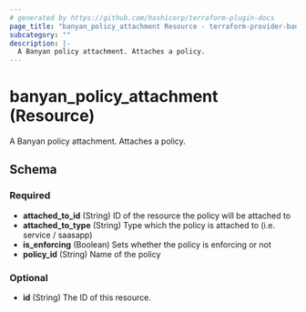 ```yaml
---
# generated by https://github.com/hashicorp/terraform-plugin-docs
page_title: "banyan_policy_attachment Resource - terraform-provider-banyan"
subcategory: ""
description: |-
  A Banyan policy attachment. Attaches a policy.
---
```


# banyan_policy_attachment (Resource)

A Banyan policy attachment. Attaches a policy.



<!-- schema generated by tfplugindocs -->
## Schema

### Required

- **attached_to_id** (String) ID of the resource the policy will be attached to
- **attached_to_type** (String) Type which the policy is attached to (i.e. service / saasapp)
- **is_enforcing** (Boolean) Sets whether the policy is enforcing or not
- **policy_id** (String) Name of the policy

### Optional

- **id** (String) The ID of this resource.


